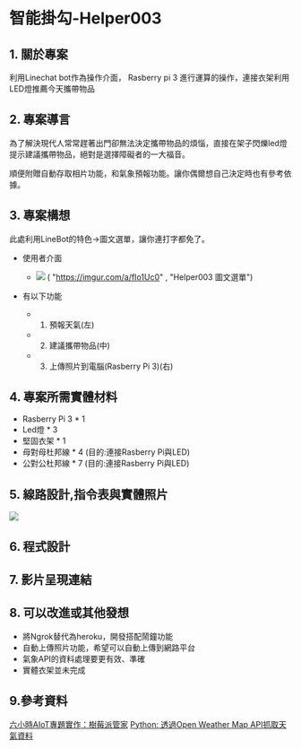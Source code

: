 <h1>智能掛勾-Helper003</h1>
<h2> 1. 關於專案</h2>

利用Linechat bot作為操作介面， Rasberry pi 3 進行運算的操作，連接衣架利用LED燈推薦今天攜帶物品

<h2> 2. 專案導言</h2>

為了解決現代人常常趕著出門卻無法決定攜帶物品的煩惱，直接在架子閃爍led燈提示建議攜帶物品，絕對是選擇障礙者的一大福音。

順便附贈自動存取相片功能，和氣象預報功能。讓你偶爾想自己決定時也有參考依據。

<h2> 3. 專案構想</h2>

此處利用LineBot的特色->圖文選單，讓你連打字都免了。
* 使用者介面
    * ![](https://i.imgur.com/Tc2szcp.png)
( "https://imgur.com/a/fIo1Uc0" , "Helper003 圖文選單")

* 有以下功能


    * 1. 預報天氣(左)
    * 2. 建議攜帶物品(中)
    * 3. 上傳照片到電腦(Rasberry Pi 3)(右)

<h2> 4. 專案所需實體材料</h2>

* Rasberry Pi 3 * 1
* Led燈 * 3
* 堅固衣架 * 1
* 母對母杜邦線 * 4 (目的:連接Rasberry Pi與LED)
* 公對公杜邦線 * 7 (目的:連接Rasberry Pi與LED) 

<h2> 5. 線路設計,指令表與實體照片</h2>

![](https://i.imgur.com/VjEgrMd.png)

<h2> 6. 程式設計</h2>

<h2> 7. 影片呈現連結</h2>




<h2> 8. 可以改進或其他發想</h2>

* 將Ngrok替代為heroku，開發搭配鬧鐘功能
* 自動上傳照片功能，希望可以自動上傳到網路平台
* 氣象API的資料處理要更有效、準確
* 實體衣架並未完成

<h2> 9.參考資料</h2>

[六小時AIoT專題實作：樹莓派管家](https://medium.com/%E5%8D%81%E7%99%BE%E5%8D%83%E5%AF%A6%E9%A9%97%E5%AE%A4/%E5%85%AD%E5%B0%8F%E6%99%82aiot%E5%B0%88%E9%A1%8C%E5%AF%A6%E4%BD%9C-%E6%A8%B9%E8%8E%93%E6%B4%BE%E7%AE%A1%E5%AE%B6-39fddf4b949c)
[Python: 透過Open Weather Map API抓取天氣資料](http://www.ducala.org/1899/python-%E9%80%8F%E9%81%8Eopen-weather-map-api%E6%8A%93%E5%8F%96%E5%A4%A9%E6%B0%A3%E8%B3%87%E6%96%99/)

